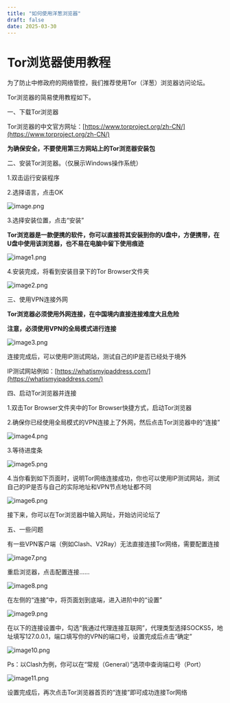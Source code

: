 ```yaml
---
title: "如何使用洋葱浏览器"
draft: false
date: 2025-03-30
---
```


# Tor浏览器使用教程

为了防止中修政府的网络管控，我们推荐使用Tor（洋葱）浏览器访问论坛。

Tor浏览器的简易使用教程如下。

一、下载Tor浏览器

Tor浏览器的中文官方网址：[https://www.torproject.org/zh-CN/](https://www.torproject.org/zh-CN/)

**为确保安全，不要使用第三方网站上的Tor浏览器安装包**

二、安装Tor浏览器。（仅展示Windows操作系统）

1.双击运行安装程序

2.选择语言，点击OK

![image.png](https://image.us-lax-1.linodeobjects.com/tor/image.png)

3.选择安装位置，点击“安装”

**Tor浏览器是一款便携的软件，你可以直接将其安装到你的U盘中，方便携带，在U盘中使用该浏览器，也不易在电脑中留下使用痕迹**

![image1.png](https://image.us-lax-1.linodeobjects.com/tor/image1.png)

4.安装完成，将看到安装目录下的Tor Browser文件夹

![image2.png](https://image.us-lax-1.linodeobjects.com/tor/image2.png)

三、使用VPN连接外网

**Tor浏览器必须使用外网连接，在中国境内直接连接难度大且危险**

**注意，必须使用VPN的全局模式进行连接**

![image3.png](https://image.us-lax-1.linodeobjects.com/tor/image3.png)

连接完成后，可以使用IP测试网站，测试自己的IP是否已经处于境外

IP测试网站例如：[https://whatismyipaddress.com/](https://whatismyipaddress.com/)

四、启动Tor浏览器并连接

1.双击Tor Browser文件夹中的Tor Browser快捷方式，启动Tor浏览器

2.确保你已经使用全局模式的VPN连接上了外网，然后点击Tor浏览器中的“连接”

![image4.png](https://image.us-lax-1.linodeobjects.com/tor/image4.png)

3.等待进度条

![image5.png](https://image.us-lax-1.linodeobjects.com/tor/image5.png)

4.当你看到如下页面时，说明Tor网络连接成功，你也可以使用IP测试网站，测试自己的IP是否与自己的实际地址和VPN节点地址都不同

![image6.png](https://image.us-lax-1.linodeobjects.com/tor/image6.png)

接下来，你可以在Tor浏览器中输入网址，开始访问论坛了

五、一些问题

有一些VPN客户端（例如Clash、V2Ray）无法直接连接Tor网络，需要配置连接

![image7.png](https://image.us-lax-1.linodeobjects.com/tor/image7.png)

重启浏览器，点击配置连接……

![image8.png](https://image.us-lax-1.linodeobjects.com/tor/image8.png)

在左侧的“连接”中，将页面划到底端，进入进阶中的“设置”

![image9.png](https://image.us-lax-1.linodeobjects.com/tor/image9.png)

在以下的连接设置中，勾选“我通过代理连接互联网”，代理类型选择SOCKS5，地址填写127.0.0.1，端口填写你的VPN的端口号，设置完成后点击“确定”

![image10.png](https://image.us-lax-1.linodeobjects.com/tor/image10.png)

Ps：以Clash为例，你可以在“常规（General）”选项中查询端口号（Port）

![image11.png](https://image.us-lax-1.linodeobjects.com/tor/image11.png)

设置完成后，再次点击Tor浏览器首页的“连接”即可成功连接Tor网络
